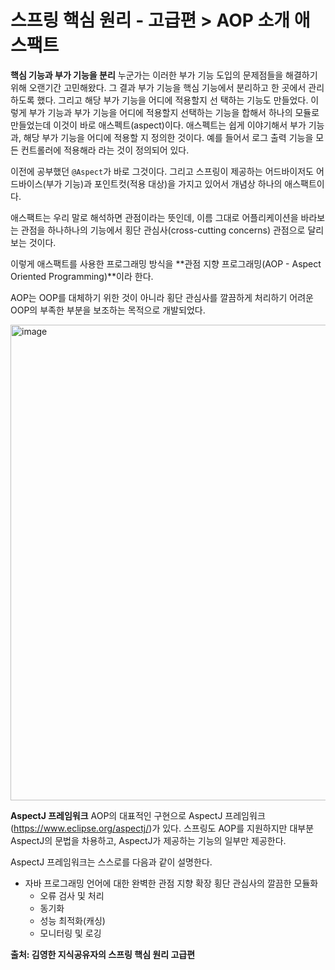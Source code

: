 # 스프링 핵심 원리 - 고급편 > AOP 소개 애스팩트
**핵심 기능과 부가 기능을 분리**
누군가는 이러한 부가 기능 도입의 문제점들을 해결하기 위해 오랜기간 고민해왔다.
그 결과 부가 기능을 핵심 기능에서 분리하고 한 곳에서 관리하도록 했다. 그리고 해당 부가 기능을 어디에 적용할지 선 택하는 기능도 만들었다.
이렇게 부가 기능과 부가 기능을 어디에 적용할지 선택하는 기능을 합해서 하나의 모듈로 만들었는데 이것이 바로 애스펙트(aspect)이다. 애스펙트는 쉽게 이야기해서 부가 기능과, 해당 부가 기능을 어디에 적용할 지 정의한 것이다. 예를 들어서 로그 출력 기능을 모든 컨트롤러에 적용해라 라는 것이 정의되어 있다.

이전에 공부했던 `@Aspect`가 바로 그것이다. 그리고 스프링이 제공하는 어드바이저도 어드바이스(부가 기능)과 포인트컷(적용 대상)을 가지고 있어서 개념상 하나의 애스팩트이다.

애스팩트는 우리 말로 해석하면 관점이라는 뜻인데, 이름 그대로 어플리케이션을 바라보는 관점을 하나하나의 기능에서 횡단 관심사(cross-cutting concerns) 관점으로 달리 보는 것이다.

이렇게 애스팩트를 사용한 프로그래밍 방식을 **관점 지향 프로그래밍(AOP - Aspect Oriented Programming)**이라 한다.

AOP는 OOP를 대체하기 위한 것이 아니라 횡단 관심사를 깔끔하게 처리하기 어려운 OOP의 부족한 부분을 보조하는 목적으로 개발되었다.

<img width="761" alt="image" src="https://github.com/user-attachments/assets/681a2b98-99e2-41fd-8106-9a5cfbfabf24">

**AspectJ 프레임워크**
AOP의 대표적인 구현으로 AspectJ 프레임워크(https://www.eclipse.org/aspectj/)가 있다.
스프링도 AOP를 지원하지만 대부분 AspectJ의 문법을 차용하고, AspectJ가 제공하는 기능의 일부만 제공한다.

AspectJ 프레임워크는 스스로를 다음과 같이 설명한다.
- 자바 프로그래밍 언어에 대한 완벽한 관점 지향 확장 횡단 관심사의 깔끔한 모듈화
  - 오류 검사 및 처리
  - 동기화
  - 성능 최적화(캐싱)
  - 모니터링 및 로깅


__출처: 김영한 지식공유자의 스프링 핵심 원리 고급편__